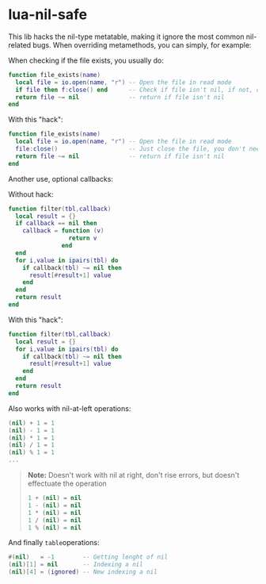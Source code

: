 # lua-nil-safe
This lib hacks the nil-type metatable, making it ignore the most common nil-related bugs. When overriding metamethods, you can simply, for example:
 
When checking if the file exists, you usually do:
```lua
function file_exists(name)
  local file = io.open(name, "r") -- Open the file in read mode
  if file then f:close() end      -- Check if file isn't nil, if not, close it
  return file ~= nil              -- return if file isn't nil
end
```

With this "hack":

```lua
function file_exists(name)
  local file = io.open(name, "r") -- Open the file in read mode
  file:close()                    -- Just close the file, you don't need to care if is nil
  return file ~= nil              -- return if file isn't nil
end
```

Another use, optional callbacks:

Without hack:
 
```lua
function filter(tbl,callback)
  local result = {}
  if callback == nil then
    callback = function (v)
                 return v
               end
  end
  for i,value in ipairs(tbl) do
    if callback(tbl) ~= nil then
      result[#result+1] value
    end
  end
  return result
end
```

With this "hack":

```lua
function filter(tbl,callback)
  local result = {}
  for i,value in ipairs(tbl) do
    if callback(tbl) ~= nil then
      result[#result+1] value
    end
  end
  return result
end
```

Also works with nil-at-left operations:
 
```lua 
(nil) + 1 = 1
(nil) - 1 = 1
(nil) * 1 = 1
(nil) / 1 = 1
(nil) % 1 = 1
...
```

> **Note:** Doesn't work with nil at right, don't rise errors, but doesn't effectuate the operation
> ```lua 
> 1 + (nil) = nil
> 1 - (nil) = nil
> 1 * (nil) = nil
> 1 / (nil) = nil
> 1 % (nil) = nil
> ```

And finally `table`operations:

```lua
#(nil)   = -1        -- Getting lenght of nil
(nil)[1] = nil       -- Indexing a nil
(nil)[4] = (ignored) -- New indexing a nil
```

